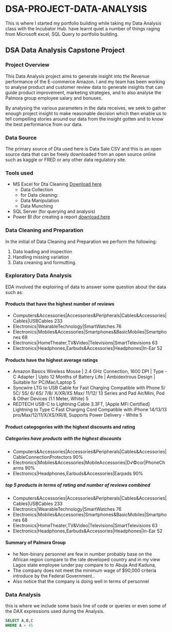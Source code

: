# DSA-PROJECT-DATA-ANALYSIS
This is where I started my portfolio building while taking my Data Analysis class with the Incubator Hub. have learnt quiet a number of things raging from Microsoft excel, SQL Query to portfolio building.

## DSA Data Analysis Capstone Project

### Project Overview
This Data Analysis project aims to generate insight into the Revenue performance of the E-commerce Amazon. I and my team has been working to analyse product and customer review data to generate insights that can guide product improvement, marketing strategies, and to also analyse the Palmora group employee salary and bonuses. 

By analysing the various parameters in the data receives, we seek to gather enough project insight to make reasonable decision which then enable us to tell compelling stories around our data from the insight gotten and to know the best performance from our data.

### Data Source
The primary source of Dta used here is Data Sale CSV and this is an open source data that can be freely downloaded from an open source online such as kaggle or FRED or any other data regulatory site.

### Tools used
- MS Excel for Dta Cleaning [Download here](https://www.microsoft.com/en-us/microsoft-365/excl)
   - Data Collection
   - for Data cleaning:
    - Data Manipulation
   - Data Munching
- SQL Server (for querying and analysis)
- Power BI (for creating a report [download.here](https://www.microsoft.com/en-us/power-platform/products/power-bi/downloads)

### Data Cleaning and Preparation
In the initial of Data Cleaning and Preparation we perform the following:
1.	Data loading and inspection
2.	Handling missing variation
3.	Data creaning and formutting.
### Exploratory Data Analysis
EDA involved the exploiring of data to answer some question about the data such as:
#### Products that have the highest number of reviews	
  - Computers&Accessories|Accessories&Peripherals|Cables&Accessories|Cables|USBCables	233
  - Electronics|WearableTechnology|SmartWatches	76
  - Electronics|Mobiles&Accessories|Smartphones&BasicMobiles|Smartphones	68
  - Electronics|HomeTheater,TV&Video|Televisions|SmartTelevisions	63
  - Electronics|Headphones,Earbuds&Accessories|Headphones|In-Ear	52
	
#### Products have the highest average ratings	
  - Amazon Basics Wireless Mouse | 2.4 GHz Connection, 1600 DPI | Type - C Adapter | Upto 12 Months of Battery Life | Ambidextrous Design | Suitable for PC/Mac/Laptop	5
  - Syncwire LTG to USB Cable for Fast Charging Compatible with Phone 5/ 5C/ 5S/ 6/ 6S/ 7/8/ X/XR/XS Max/ 11/12/ 13 Series and Pad Air/Mini, Pod & Other Devices (1.1 Meter, White)	5
  - REDTECH USB-C to Lightning Cable 3.3FT, [Apple MFi Certified] Lightning to Type C Fast Charging Cord Compatible with iPhone 14/13/13 pro/Max/12/11/X/XS/XR/8, Supports Power Delivery - White	5

#### Product categogories with the highest  discounts and rating
##### Categories have products with the highest discounts	
  - Computers&Accessories|Accessories&Peripherals|Cables&Accessories|CableConnectionProtectors	90%
  - Electronics|Mobiles&Accessories|MobileAccessories|D√©cor|PhoneCharms	90%
  - Electronics|Headphones,Earbuds&Accessories|Earpads	90%	
	
 ##### top 5 products in terms of rating and number of reviews combined	
  - Computers&Accessories|Accessories&Peripherals|Cables&Accessories|Cables|USBCables	233
  - Electronics|WearableTechnology|SmartWatches	76
  - Electronics|Mobiles&Accessories|Smartphones&BasicMobiles|Smartphones	68
  - Electronics|HomeTheater,TV&Video|Televisions|SmartTelevisions	63
  - Electronics|Headphones,Earbuds&Accessories|Headphones|In-Ear	52

#### Summary of Palmora Group 
  - he Non-binary personnel are few in number probably base on the African region compare to the rate developed country and in my view Lagos state employee iunder pay compare to to Abuja And Kaduna,
   - The company does not meet the minimum wage of $90,000 criteria introduce by the Federal Government..
  - Also notice that the company is doing well in terms of personnel

### Data Analysis
this is where we include some basis line of code or queries or even some of the DAX expressions used during the Analysis.
``` SQL
SELECT A,B,C
WHERE A > 45
````
